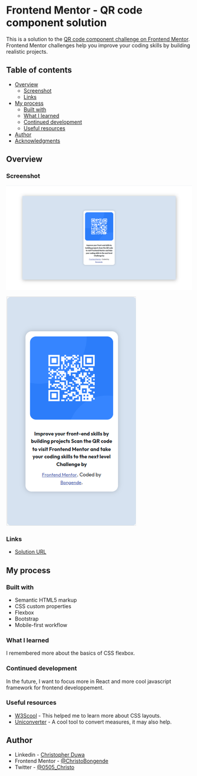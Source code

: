 # Frontend Mentor - QR code component solution

This is a solution to the [QR code component challenge on Frontend Mentor](https://www.frontendmentor.io/challenges/qr-code-component-iux_sIO_H). Frontend Mentor challenges help you improve your coding skills by building realistic projects.

## Table of contents

- [Overview](#overview)
  - [Screenshot](#screenshot)
  - [Links](#links)
- [My process](#my-process)
  - [Built with](#built-with)
  - [What I learned](#what-i-learned)
  - [Continued development](#continued-development)
  - [Useful resources](#useful-resources)
- [Author](#author)
- [Acknowledgments](#acknowledgments)

## Overview

### Screenshot

![1689096492006](image/README-template/1689096492006.png)

![1689097222331](image/README-template/1689097222331.png)

### Links

- [Solution URL](https://github.com/bongende/Qr-code-component.git)

## My process

### Built with

- Semantic HTML5 markup
- CSS custom properties
- Flexbox
- Bootstrap
- Mobile-first workflow

### What I learned

I remembered more about the basics of CSS flexbox.

### Continued development

In the future, I want to focus more in React and more cool javascript framework for frontend developpement.

### Useful resources

- [W3Scool](https://www.w3schools.com/css/css_align.asp) - This helped me to learn more about CSS layouts.
- [Uniconverter](https://www.unitconverters.net/typography/centimeter-to-pixel-x.htm) - A cool tool to convert measures, it may also help.

## Author

- Linkedin - [Christopher Duwa](www.linkedin.com/in/christopherduwa)
- Frontend Mentor - [@ChristoBongende](https://www.frontendmentor.io/profile/yourusername)
- Twitter - [@0505_Christo](https://www.twitter.com/yourusername)
